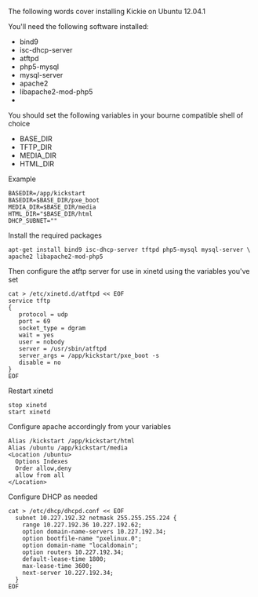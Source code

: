 The following words cover installing Kickie on Ubuntu 12.04.1

You'll need the following software installed:

* bind9
* isc-dhcp-server
* atftpd
* php5-mysql
* mysql-server
* apache2
* libapache2-mod-php5
* 

You should set the following variables in your bourne compatible shell of
choice

* BASE_DIR
* TFTP_DIR
* MEDIA_DIR
* HTML_DIR


Example

    BASEDIR=/app/kickstart
    BASEDIR=$BASE_DIR/pxe_boot
    MEDIA_DIR=$BASE_DIR/media
    HTML_DIR="$BASE_DIR/html
    DHCP_SUBNET=""


Install the required packages

    apt-get install bind9 isc-dhcp-server tftpd php5-mysql mysql-server \
    apache2 libapache2-mod-php5

 
Then configure the atftp server for use in xinetd using the variables you've set

    cat > /etc/xinetd.d/atftpd << EOF
    service tftp
    {
       protocol = udp
       port = 69
       socket_type = dgram
       wait = yes
       user = nobody
       server = /usr/sbin/atftpd
       server_args = /app/kickstart/pxe_boot -s
       disable = no
    }
    EOF


Restart xinetd

    stop xinetd
    start xinetd


Configure apache accordingly from your variables

    Alias /kickstart /app/kickstart/html
    Alias /ubuntu /app/kickstart/media
    <Location /ubuntu>
      Options Indexes
      Order allow,deny
      allow from all
    </Location>


Configure DHCP as needed

    cat > /etc/dhcp/dhcpd.conf << EOF
      subnet 10.227.192.32 netmask 255.255.255.224 {
        range 10.227.192.36 10.227.192.62;
        option domain-name-servers 10.227.192.34;
        option bootfile-name "pxelinux.0";
        option domain-name "localdomain";
        option routers 10.227.192.34;
        default-lease-time 1800;
        max-lease-time 3600;
        next-server 10.227.192.34;
      }
    EOF



















